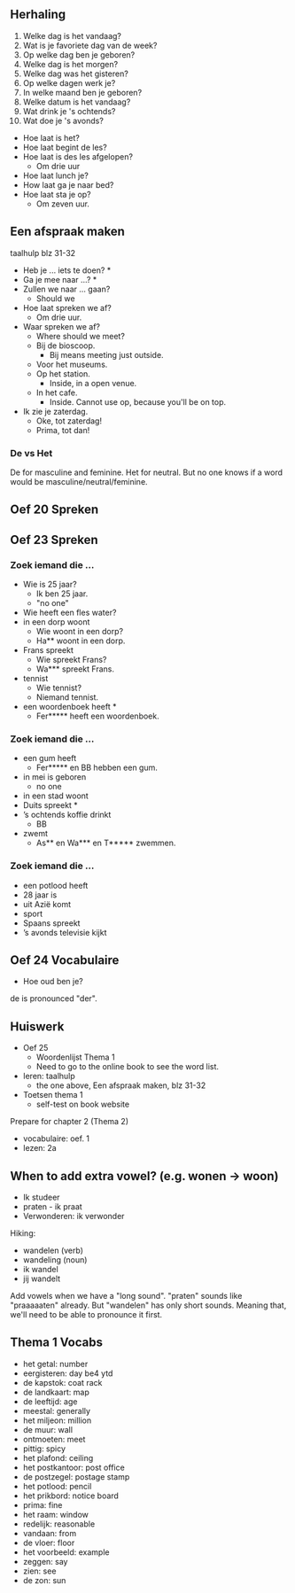 ## Herhaling

1. Welke dag is het vandaag?
2. Wat is je favoriete dag van de week?
3. Op welke dag ben je geboren?
4. Welke dag is het morgen?
5. Welke dag was het gisteren?
6. Op welke dagen werk je?
7. In welke maand ben je geboren?
8. Welke datum is het vandaag?
9. Wat drink je 's ochtends?
10. Wat doe je 's avonds?

* Hoe laat is het?
* Hoe laat begint de les?
* Hoe laat is des les afgelopen?
  * Om drie uur
* Hoe laat lunch je?
* How laat ga je naar bed?
* Hoe laat sta je op?
  * Om zeven uur.


## Een afspraak maken

taalhulp blz 31-32

* Heb je ... iets te doen?
  * 
* Ga je mee naar ...?
  * 
* Zullen we naar ... gaan?
  * Should we
* Hoe laat spreken we af?
  * Om drie uur.
* Waar spreken we af?
  * Where should we meet?
  * Bij de bioscoop.
    * Bij means meeting just outside.
  * Voor het museums.
  * Op het station.
    * Inside, in a open venue.
  * In het cafe.
    * Inside. Cannot use op, because you'll be on top.
* Ik zie je zaterdag.
  * Oke, tot zaterdag!
  * Prima, tot dan!

### De vs Het

De for masculine and feminine.
Het for neutral.
But no one knows if a word would be masculine/neutral/feminine.

## Oef 20 Spreken

## Oef 23 Spreken

### Zoek iemand die ...

* Wie is 25 jaar?
  * Ik ben 25 jaar.
  * "no one"
* Wie heeft een fles water?
* in een dorp woont
  * Wie woont in een dorp?
  * Ha** woont in een dorp.
* Frans spreekt
  * Wie spreekt Frans?
  * Wa*** spreekt Frans.
* tennist
  * Wie tennist?
  * Niemand tennist.
* een woordenboek heeft
  * 
  * Fer***** heeft een woordenboek.

### Zoek iemand die ...

* een gum heeft
  * Fer***** en BB hebben een gum.
* in mei is geboren
  * no one
* in een stad woont
* Duits spreekt
  * 
* ’s ochtends koffie drinkt
  * BB
* zwemt
  * As** en Wa*** en T***** zwemmen.

### Zoek iemand die ...

* een potlood heeft
* 28 jaar is
* uit Azië komt
* sport
* Spaans spreekt
* ’s avonds televisie kijkt


## Oef 24 Vocabulaire

* Hoe oud ben je?

de is pronounced "der".


## Huiswerk

* Oef 25
  * Woordenlijst Thema 1
  * Need to go to the online book to see the word list.
* leren: taalhulp
  * the one above, Een afspraak maken, blz 31-32
* Toetsen thema 1
  * self-test on book website

Prepare for chapter 2 (Thema 2)

* vocabulaire: oef. 1
* lezen: 2a


## When to add extra vowel? (e.g. wonen -> woon)

* Ik studeer
* praten - ik praat
* Verwonderen: ik verwonder

Hiking: 
* wandelen (verb)
* wandeling (noun)
* ik wandel
* jij wandelt

Add vowels when we have a "long sound".
"praten" sounds like "praaaaaten" already.
But "wandelen" has only short sounds.
Meaning that, we'll need to be able to pronounce it first.


## Thema 1 Vocabs

* het getal: number
* eergisteren: day be4 ytd
* de kapstok: coat rack
* de landkaart: map
* de leeftijd: age
* meestal: generally
* het miljeon: million
* de muur: wall
* ontmoeten: meet
* pittig: spicy
* het plafond: ceiling
* het postkantoor: post office
* de postzegel: postage stamp
* het potlood: pencil
* het prikbord: notice board
* prima: fine
* het raam: window
* redelijk: reasonable
* vandaan: from
* de vloer: floor
* het voorbeeld: example
* zeggen: say
* zien: see
* de zon: sun
